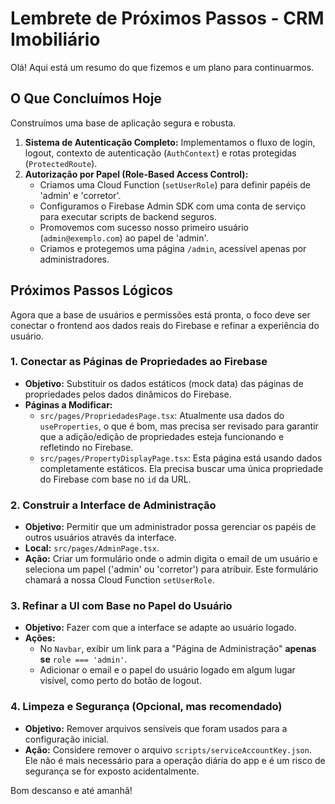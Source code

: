 # Lembrete de Próximos Passos - CRM Imobiliário

Olá! Aqui está um resumo do que fizemos e um plano para continuarmos.

## O Que Concluímos Hoje

Construímos uma base de aplicação segura e robusta.
1.  **Sistema de Autenticação Completo:** Implementamos o fluxo de login, logout, contexto de autenticação (`AuthContext`) e rotas protegidas (`ProtectedRoute`).
2.  **Autorização por Papel (Role-Based Access Control):**
    *   Criamos uma Cloud Function (`setUserRole`) para definir papéis de 'admin' e 'corretor'.
    *   Configuramos o Firebase Admin SDK com uma conta de serviço para executar scripts de backend seguros.
    *   Promovemos com sucesso nosso primeiro usuário (`admin@exemplo.com`) ao papel de 'admin'.
    *   Criamos e protegemos uma página `/admin`, acessível apenas por administradores.

## Próximos Passos Lógicos

Agora que a base de usuários e permissões está pronta, o foco deve ser conectar o frontend aos dados reais do Firebase e refinar a experiência do usuário.

### 1. Conectar as Páginas de Propriedades ao Firebase

*   **Objetivo:** Substituir os dados estáticos (mock data) das páginas de propriedades pelos dados dinâmicos do Firebase.
*   **Páginas a Modificar:**
    *   `src/pages/PropriedadesPage.tsx`: Atualmente usa dados do `useProperties`, o que é bom, mas precisa ser revisado para garantir que a adição/edição de propriedades esteja funcionando e refletindo no Firebase.
    *   `src/pages/PropertyDisplayPage.tsx`: Esta página está usando dados completamente estáticos. Ela precisa buscar uma única propriedade do Firebase com base no `id` da URL.

### 2. Construir a Interface de Administração

*   **Objetivo:** Permitir que um administrador possa gerenciar os papéis de outros usuários através da interface.
*   **Local:** `src/pages/AdminPage.tsx`.
*   **Ação:** Criar um formulário onde o admin digita o email de um usuário e seleciona um papel ('admin' ou 'corretor') para atribuir. Este formulário chamará a nossa Cloud Function `setUserRole`.

### 3. Refinar a UI com Base no Papel do Usuário

*   **Objetivo:** Fazer com que a interface se adapte ao usuário logado.
*   **Ações:**
    *   No `Navbar`, exibir um link para a "Página de Administração" **apenas se** `role === 'admin'`.
    *   Adicionar o email e o papel do usuário logado em algum lugar visível, como perto do botão de logout.

### 4. Limpeza e Segurança (Opcional, mas recomendado)

*   **Objetivo:** Remover arquivos sensíveis que foram usados para a configuração inicial.
*   **Ação:** Considere remover o arquivo `scripts/serviceAccountKey.json`. Ele não é mais necessário para a operação diária do app e é um risco de segurança se for exposto acidentalmente.

Bom descanso e até amanhã!
